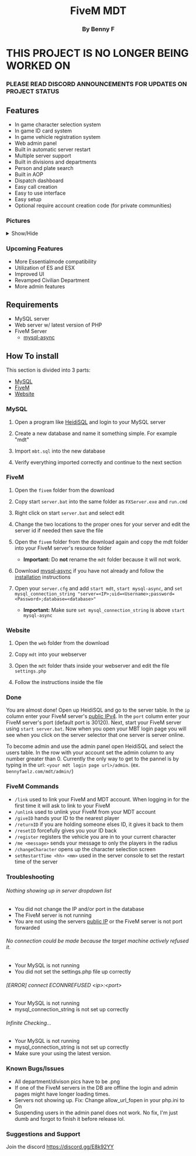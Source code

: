 <p align="center">
<h1 align="center">FiveM MDT</h1>
<h3 align="center">By Benny F</h3>
</p>

<h1>THIS PROJECT IS NO LONGER BEING WORKED ON</h1>
<h3>PLEASE READ DISCORD ANNOUNCEMENTS FOR UPDATES ON PROJECT STATUS</H3>


## Features
- In game character selection system
- In game ID card system
- In game vehicle registration system
- Web admin panel
- Built in automatic server restart
- Multiple server support
- Built in divisions and departments
- Person and plate search
- Built in AOP
- Dispatch dashboard
- Easy call creation
- Easy to use interface
- Easy setup
- Optional require account creation code (for private communities)

### Pictures
<details>
     <summary>Show/Hide</summary>
  
  ### Login
  ![Login](https://i.imgur.com/neKVkUX.png)
    
  ### Create Account
  ![Create](https://i.imgur.com/E997Dp4.png)
      
  ### Departments
  ![Departments](https://i.imgur.com/BOznQNf.png)
        
  ### Law Enforcement Divisions
  ![Departments](https://i.imgur.com/iUNfiD4.png)
  
  ### Law Enforcement Call
  ![Call](https://i.imgur.com/rFD1Ua6.png)
  
  ### Law Enforcement Name Search
  ![Search](https://i.imgur.com/iPrE2Ts.png)
    
  ### Law Enforcement Citation
  ![Ticket](https://i.imgur.com/Z5GvBRg.png)
      
  ### Law Enforcement Dispatch
  ![Dispatch](https://i.imgur.com/Z5GvBRg.png)
  
  ### Civilian
  ![Civilian](https://i.imgur.com/UCwNLdE.png)
        
  ### Admin Pannel Server List
  ![Admin1](https://i.imgur.com/Ar8zZXe.png)
          
  ### Admin Pannel Server Options
  ![Admin2](https://i.imgur.com/VHc0sFG.png)
            
  ### Admin Pannel User Controls
  ![Admin3](https://i.imgur.com/6PReeiw.png)
              
  
</details>

### Upcoming Features
- More Essentialmode compatibility
- Utilization of ES and ESX
- Improved UI
- Revamped Civilian Department
- More admin features

## Requirements
- MySQL server
- Web server w/ latest version of PHP
- FiveM Server
     - [mysql-async](https://github.com/brouznouf/fivem-mysql-async)

## How To install
This section is divided into 3 parts:
- [MySQL](https://github.com/BennyFaelz/FiveM-MDT/blob/master/README.md#mysql)
- [FiveM](https://github.com/BennyFaelz/FiveM-MDT/blob/master/README.md#fivem)
- [Website](https://github.com/BennyFaelz/FiveM-MDT/blob/master/README.md#website)

### MySQL
1. Open a program like [HeidiSQL](https://www.heidisql.com/) and login to your MySQL server

2. Create a new database and name it something simple. For example "mdt"

3. Import `mbt.sql` into the new database

4. Verify everything imported correctly and continue to the next section

### FiveM
1. Open the `fivem` folder from the download

2. Copy start `server.bat` into the same folder as `FXServer.exe` and `run.cmd`

3. Right click on start `server.bat` and select edit

4. Change the two locations to the proper ones for your server and edit the server id if needed then save the file

5. Open the `fivem` folder from the download again and copy the mdt folder into your FiveM server's  resource folder

     - **Important:** Do **not** rename the `mdt` folder because it will not work.
     
6. Download [mysql-async](https://github.com/brouznouf/fivem-mysql-async) if you have not already and follow the [installation](https://github.com/brouznouf/fivem-mysql-async#installation) instructions

7. Open your `server.cfg` and add `start mdt`, `start mysql-async`, and `set mysql_connection_string "server=<IP>;uid=<Username>;password=<Password>;database=<database>"`
     - **Important:** Make sure `set mysql_connection_string` is above `start mysql-async`
     
### Website
1. Open the `web` folder from the download

2. Copy `mdt` into your webserver

3. Open the `mdt` folder thats inside your webserver and edit the file `settings.php`

4. Follow the instructions inside the file

### Done
You are almost done! Open up HeidiSQL and go to the server table. In the `ip` column enter your FiveM server's [public IPv4](https://www.whatismyip.com/). In the `port` column enter your FiveM server's port (default port is 30120). Next, start your FiveM server using `start server.bat`. Now when you open your MBT login page you will see when you click on the server selector that one server is server online.

To become admin and use the admin panel open HeidiSQL and select the users table. In the row with your account set the admin column to any number greater than 0. Currently the only way to get to the pannel is by typing in the url: `<your mdt login page url>/admin`. (ex. `bennyfaelz.com/mdt/admin/`)

### FiveM Commands
- `/link` used to link your FiveM and MDT account. When logging in for the first time it will ask to link to your FiveM
- `/unlink` used to unlink your FiveM from your MDT account
- `/giveID` hands your ID to the nearest player
- `/returnID` if you are holding someone elses ID, it gives it back to them
- `/resetID` forcefully gives you your ID back
- `/register` registers the vehicle you are in to your current character
- `/me <message>` sends your message to only the players in the radius
- `/changeCharacter` opens up the character selection screen
- `setRestartTime <hh> <mm>` used in the server console to set the restart time of the server

### Troubleshooting
###### Nothing showing up in server dropdown list
- You did not change the IP and/or port in the database
- The FiveM server is not running
- You are not using the servers [public IP](https://www.whatismyip.com/) or the FiveM server is not port forwarded

###### No connection could be made because the target machine actively refused it.
- Your MySQL is not running
- You did not set the settings.php file up correctly

###### \[ERROR\] connect ECONNREFUSED \<ip\>:\<port\>
- Your MySQL is not running
- mysql_connection_string is not set up correctly

###### Infinite Checking...
- Your MySQL is not running
- mysql_connection_string is not set up correctly
- Make sure your using the latest version.

### Known Bugs/Issues
- All department/divison pics have to be .png
- If one of the FiveM servers in the DB are offline the login and admin pages might have longer loading times.
- Servers not showing up. Fix: Change allow_url_fopen in your php.ini to On 
- Suspending users in the admin panel does not work. No fix, I'm just dumb and forgot to finish it before release lol.

### Suggestions and Support
Join the discord
https://discord.gg/E8k92YY
